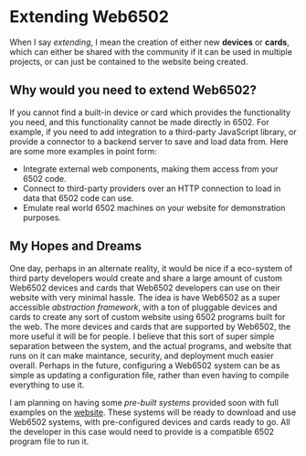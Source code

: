 # Extending Web6502

When I say *extending*, I mean the creation of either new **devices** or **cards**, which can either be shared with the community if it can be used in multiple projects, or can just be contained to the website being created.

## Why would you need to extend Web6502?

If you cannot find a built-in device or card which provides the functionality you need, and this functionality cannot be made directly in 6502.  For example, if you need to add integration to a third-party JavaScript library, or provide a connector to a backend server to save and load data from.  Here are some more examples in point form:

  * Integrate external web components, making them access from your 6502 code.
  * Connect to third-party providers over an HTTP connection to load in data that 6502 code can use.
  * Emulate real world 6502 machines on your website for demonstration purposes.

## My Hopes and Dreams

One day, perhaps in an alternate reality, it would be nice if a eco-system of third party developers would create and share a large amount of custom Web6502 devices and cards that Web6502 developers can use on their website with very minimal hassle.  The idea is have Web6502 as a super accessible *abstraction framework*, with a ton of pluggable devices and cards to create any sort of custom website using 6502 programs built for the web.  The more devices and cards that are supported by Web6502, the more useful it will be for people.  I believe that this sort of super simple separation between the system, and the actual programs, and website that runs on it can make maintance, security, and deployment much easier overall.  Perhaps in the future, configuring a Web6502 system can be as simple as updating a configuration file, rather than even having to compile everything to use it.

I am planning on having some *pre-built systems* provided soon with full examples on the [website](https://web6502.puter.site/).  These systems will be ready to download and use Web6502 systems, with pre-configured devices and cards ready to go.  All the developer in this case would need to provide is a compatible 6502 program file to run it.
